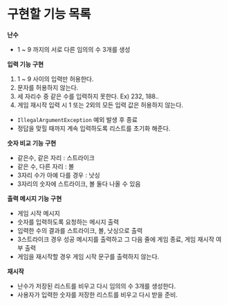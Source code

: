 # 구현할 기능 목록
**난수**
* 1 ~ 9 까지의 서로 다른 임의의 수 3개를 생성


**입력 기능 구현**
1. 1 ~ 9 사이의 입력만 허용한다.
2. 문자를 허용하지 않는다.
3. 세 자리수 중 같은 수를 입력하지 못한다. Ex) 232, 188..
4. 게임 재시작 입력 시 1 또는 2외의 모든 입력 값은 허용하지 않는다. 

* ```IllegalArgumentException``` 예외 발생 후 종료
* 정답을 맞힐 때까지 계속 입력하도록 리스트를 초기화 해준다.
  
**숫자 비교 기능 구현**
* 같은수, 같은 자리 : 스트라이크
* 같은 수, 다른 자리 : 볼
* 3자리 수가 아예 다를 경우 : 낫싱
* 3자리의 숫자에 스트라이크, 볼 둘다 나올 수 있음

**출력 메시지 기능 구현**
* 게임 시작 메시지
* 숫자를 입력하도록 요청하는 메시지 출력
* 입력한 수의 결과를 스트라이크, 볼, 낫싱으로 출력
* 3스트라이크 경우 성공 메시지를 출력하고 그 다음 줄에 게임 종료, 게임 재시작 여부 출력
* 게임을 재시작할 경우 게임 시작 문구를 출력하지 않는다.

**재시작**
* 난수가 저장된 리스트를 비우고 다시 임의의 수 3개를 생성한다.
* 사용자가 입력한 숫자를 저장한 리스트를 비우고 다시 받을 준비.
